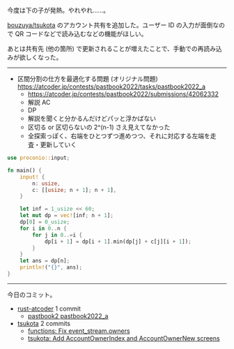 今度は下の子が発熱。やれやれ……。

[bouzuya/tsukota] のアカウント共有を追加した。ユーザー ID の入力が面倒なので QR コードなどで読み込むなどの機能がほしい。

あとは共有先 (他の箇所) で更新されることが増えたことで、手動での再読み込みが欲しくなった。

---

- 区間分割の仕方を最適化する問題 (オリジナル問題)
  <https://atcoder.jp/contests/pastbook2022/tasks/pastbook2022_a>
  - <https://atcoder.jp/contests/pastbook2022/submissions/42062332>
  - 解説 AC
  - DP
  - 解説を聞くと分かるんだけどパッと浮かばない
  - 区切る or 区切らないの 2^(n-1) さえ見えてなかった
  - 全探索っぽく、右端をひとつずつ進めつつ、それに対応する左端を走査・更新していく

```rust
use proconio::input;

fn main() {
    input! {
        n: usize,
        c: [[usize; n + 1]; n + 1],
    }

    let inf = 1_usize << 60;
    let mut dp = vec![inf; n + 1];
    dp[0] = 0_usize;
    for i in 0..n {
        for j in 0..=i {
            dp[i + 1] = dp[i + 1].min(dp[j] + c[j][i + 1]);
        }
    }
    let ans = dp[n];
    println!("{}", ans);
}
```

---

今日のコミット。

- [rust-atcoder](https://github.com/bouzuya/rust-atcoder) 1 commit
  - [pastbook2 pastbook2022_a](https://github.com/bouzuya/rust-atcoder/commit/bbb7b35ed8dddf7d8fdc9d6f62ced2c1b9db64b3)
- [tsukota](https://github.com/bouzuya/tsukota) 2 commits
  - [functions: Fix event_stream.owners](https://github.com/bouzuya/tsukota/commit/3dd1489346d57676ae05991f02b808d5d5f3acda)
  - [tsukota: Add AccountOwnerIndex and AccountOwnerNew screens](https://github.com/bouzuya/tsukota/commit/f1c452c1c44877ed5c7f1e790d884f4e49fb0027)

[bouzuya/tsukota]: https://github.com/bouzuya/tsukota
